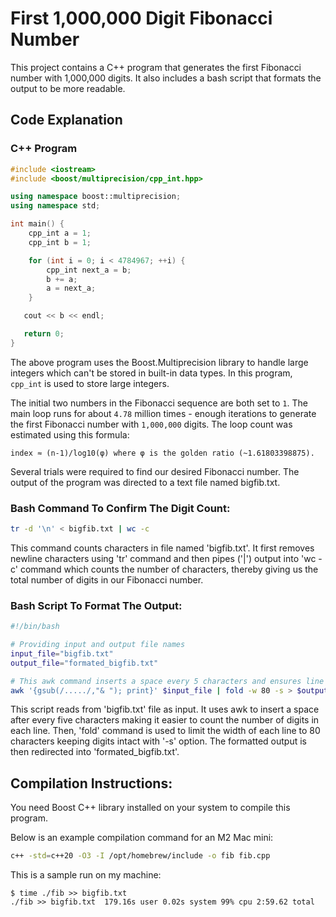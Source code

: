 # First 1,000,000 Digit Fibonacci Number

This project contains a C++ program that generates the first Fibonacci number with 1,000,000 digits.
It also includes a bash script that formats the output to be more readable.

## Code Explanation

### C++ Program
```c++
#include <iostream>
#include <boost/multiprecision/cpp_int.hpp>

using namespace boost::multiprecision;
using namespace std;

int main() {
    cpp_int a = 1;
    cpp_int b = 1;

    for (int i = 0; i < 4784967; ++i) {
        cpp_int next_a = b;
        b += a;
        a = next_a; 
    }

   cout << b << endl;

   return 0;
}
```
The above program uses the Boost.Multiprecision library to handle large integers which can't be stored
in built-in data types. In this program, `cpp_int` is used to store large integers.

The initial two numbers in the Fibonacci sequence are both set to `1`. The main loop runs for about `4.78`
million times - enough iterations to generate the first Fibonacci number with `1,000,000` digits.
The loop count was estimated using this formula:

```
index ≈ (n-1)/log10(φ) where φ is the golden ratio (~1.61803398875).
```

Several trials were required to find our desired Fibonacci number. The output of the program was directed
to a text file named bigfib.txt.

### Bash Command To Confirm The Digit Count:
```bash
tr -d '\n' < bigfib.txt | wc -c 
```
This command counts characters in file named 'bigfib.txt'. It first removes newline characters using 'tr'
command and then pipes ('|') output into 'wc -c' command which counts the number of characters, thereby
giving us the total number of digits in our Fibonacci number.

### Bash Script To Format The Output:

```bash
#!/bin/bash

# Providing input and output file names
input_file="bigfib.txt"
output_file="formated_bigfib.txt"

# This awk command inserts a space every 5 characters and ensures line width of 80 characters.
awk '{gsub(/...../,"& "); print}' $input_file | fold -w 80 -s > $output_file
```
This script reads from 'bigfib.txt' file as input. It uses awk to insert a space after every five
characters making it easier to count the number of digits in each line. Then, 'fold' command is
used to limit the width of each line to 80 characters keeping digits intact with '-s' option.
The formatted output is then redirected into 'formated_bigfib.txt'.

## Compilation Instructions:

You need Boost C++ library installed on your system to compile this program.

Below is an example compilation command for an M2 Mac mini:

``` bash
c++ -std=c++20 -O3 -I /opt/homebrew/include -o fib fib.cpp
```

This is a sample run on my machine:

```
$ time ./fib >> bigfib.txt
./fib >> bigfib.txt  179.16s user 0.02s system 99% cpu 2:59.62 total
```

